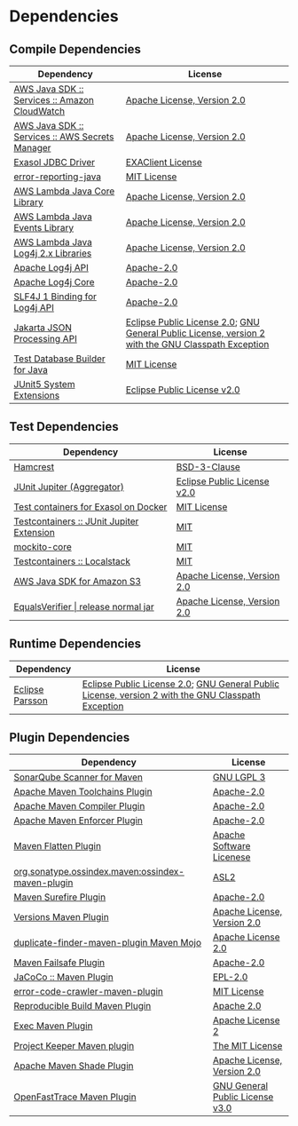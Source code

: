 <!-- @formatter:off -->
# Dependencies

## Compile Dependencies

| Dependency                                           | License                                                                                                        |
| ---------------------------------------------------- | -------------------------------------------------------------------------------------------------------------- |
| [AWS Java SDK :: Services :: Amazon CloudWatch][0]   | [Apache License, Version 2.0][1]                                                                               |
| [AWS Java SDK :: Services :: AWS Secrets Manager][0] | [Apache License, Version 2.0][1]                                                                               |
| [Exasol JDBC Driver][2]                              | [EXAClient License][3]                                                                                         |
| [error-reporting-java][4]                            | [MIT License][5]                                                                                               |
| [AWS Lambda Java Core Library][6]                    | [Apache License, Version 2.0][1]                                                                               |
| [AWS Lambda Java Events Library][6]                  | [Apache License, Version 2.0][1]                                                                               |
| [AWS Lambda Java Log4j 2.x Libraries][6]             | [Apache License, Version 2.0][1]                                                                               |
| [Apache Log4j API][7]                                | [Apache-2.0][8]                                                                                                |
| [Apache Log4j Core][9]                               | [Apache-2.0][8]                                                                                                |
| [SLF4J 1 Binding for Log4j API][10]                  | [Apache-2.0][8]                                                                                                |
| [Jakarta JSON Processing API][11]                    | [Eclipse Public License 2.0][12]; [GNU General Public License, version 2 with the GNU Classpath Exception][13] |
| [Test Database Builder for Java][14]                 | [MIT License][15]                                                                                              |
| [JUnit5 System Extensions][16]                       | [Eclipse Public License v2.0][17]                                                                              |

## Test Dependencies

| Dependency                                      | License                           |
| ----------------------------------------------- | --------------------------------- |
| [Hamcrest][18]                                  | [BSD-3-Clause][19]                |
| [JUnit Jupiter (Aggregator)][20]                | [Eclipse Public License v2.0][21] |
| [Test containers for Exasol on Docker][22]      | [MIT License][23]                 |
| [Testcontainers :: JUnit Jupiter Extension][24] | [MIT][25]                         |
| [mockito-core][26]                              | [MIT][27]                         |
| [Testcontainers :: Localstack][24]              | [MIT][25]                         |
| [AWS Java SDK for Amazon S3][0]                 | [Apache License, Version 2.0][1]  |
| [EqualsVerifier \| release normal jar][28]      | [Apache License, Version 2.0][8]  |

## Runtime Dependencies

| Dependency            | License                                                                                                        |
| --------------------- | -------------------------------------------------------------------------------------------------------------- |
| [Eclipse Parsson][29] | [Eclipse Public License 2.0][12]; [GNU General Public License, version 2 with the GNU Classpath Exception][13] |

## Plugin Dependencies

| Dependency                                              | License                               |
| ------------------------------------------------------- | ------------------------------------- |
| [SonarQube Scanner for Maven][30]                       | [GNU LGPL 3][31]                      |
| [Apache Maven Toolchains Plugin][32]                    | [Apache-2.0][8]                       |
| [Apache Maven Compiler Plugin][33]                      | [Apache-2.0][8]                       |
| [Apache Maven Enforcer Plugin][34]                      | [Apache-2.0][8]                       |
| [Maven Flatten Plugin][35]                              | [Apache Software Licenese][8]         |
| [org.sonatype.ossindex.maven:ossindex-maven-plugin][36] | [ASL2][37]                            |
| [Maven Surefire Plugin][38]                             | [Apache-2.0][8]                       |
| [Versions Maven Plugin][39]                             | [Apache License, Version 2.0][8]      |
| [duplicate-finder-maven-plugin Maven Mojo][40]          | [Apache License 2.0][41]              |
| [Maven Failsafe Plugin][42]                             | [Apache-2.0][8]                       |
| [JaCoCo :: Maven Plugin][43]                            | [EPL-2.0][44]                         |
| [error-code-crawler-maven-plugin][45]                   | [MIT License][46]                     |
| [Reproducible Build Maven Plugin][47]                   | [Apache 2.0][37]                      |
| [Exec Maven Plugin][48]                                 | [Apache License 2][8]                 |
| [Project Keeper Maven plugin][49]                       | [The MIT License][50]                 |
| [Apache Maven Shade Plugin][51]                         | [Apache License, Version 2.0][8]      |
| [OpenFastTrace Maven Plugin][52]                        | [GNU General Public License v3.0][53] |

[0]: https://aws.amazon.com/sdkforjava
[1]: https://aws.amazon.com/apache2.0
[2]: http://www.exasol.com/
[3]: https://repo1.maven.org/maven2/com/exasol/exasol-jdbc/24.2.0/exasol-jdbc-24.2.0-license.txt
[4]: https://github.com/exasol/error-reporting-java/
[5]: https://github.com/exasol/error-reporting-java/blob/main/LICENSE
[6]: https://aws.amazon.com/lambda/
[7]: https://logging.apache.org/log4j/2.x/log4j/log4j-api/
[8]: https://www.apache.org/licenses/LICENSE-2.0.txt
[9]: https://logging.apache.org/log4j/2.x/log4j/log4j-core/
[10]: https://logging.apache.org/log4j/2.x/log4j/log4j-slf4j-impl/
[11]: https://github.com/eclipse-ee4j/jsonp
[12]: https://projects.eclipse.org/license/epl-2.0
[13]: https://projects.eclipse.org/license/secondary-gpl-2.0-cp
[14]: https://github.com/exasol/test-db-builder-java/
[15]: https://github.com/exasol/test-db-builder-java/blob/main/LICENSE
[16]: https://github.com/itsallcode/junit5-system-extensions
[17]: http://www.eclipse.org/legal/epl-v20.html
[18]: http://hamcrest.org/JavaHamcrest/
[19]: https://raw.githubusercontent.com/hamcrest/JavaHamcrest/master/LICENSE
[20]: https://junit.org/junit5/
[21]: https://www.eclipse.org/legal/epl-v20.html
[22]: https://github.com/exasol/exasol-testcontainers/
[23]: https://github.com/exasol/exasol-testcontainers/blob/main/LICENSE
[24]: https://java.testcontainers.org
[25]: http://opensource.org/licenses/MIT
[26]: https://github.com/mockito/mockito
[27]: https://opensource.org/licenses/MIT
[28]: https://www.jqno.nl/equalsverifier
[29]: https://github.com/eclipse-ee4j/parsson
[30]: http://sonarsource.github.io/sonar-scanner-maven/
[31]: http://www.gnu.org/licenses/lgpl.txt
[32]: https://maven.apache.org/plugins/maven-toolchains-plugin/
[33]: https://maven.apache.org/plugins/maven-compiler-plugin/
[34]: https://maven.apache.org/enforcer/maven-enforcer-plugin/
[35]: https://www.mojohaus.org/flatten-maven-plugin/
[36]: https://sonatype.github.io/ossindex-maven/maven-plugin/
[37]: http://www.apache.org/licenses/LICENSE-2.0.txt
[38]: https://maven.apache.org/surefire/maven-surefire-plugin/
[39]: https://www.mojohaus.org/versions/versions-maven-plugin/
[40]: https://basepom.github.io/duplicate-finder-maven-plugin
[41]: http://www.apache.org/licenses/LICENSE-2.0.html
[42]: https://maven.apache.org/surefire/maven-failsafe-plugin/
[43]: https://www.jacoco.org/jacoco/trunk/doc/maven.html
[44]: https://www.eclipse.org/legal/epl-2.0/
[45]: https://github.com/exasol/error-code-crawler-maven-plugin/
[46]: https://github.com/exasol/error-code-crawler-maven-plugin/blob/main/LICENSE
[47]: http://zlika.github.io/reproducible-build-maven-plugin
[48]: https://www.mojohaus.org/exec-maven-plugin
[49]: https://github.com/exasol/project-keeper/
[50]: https://github.com/exasol/project-keeper/blob/main/LICENSE
[51]: https://maven.apache.org/plugins/maven-shade-plugin/
[52]: https://github.com/itsallcode/openfasttrace-maven-plugin
[53]: https://www.gnu.org/licenses/gpl-3.0.html
